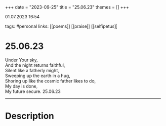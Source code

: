 +++
date = "2023-06-25"
title = "25.06.23"
themes = []
+++

01.07.2023 16:54

tags: #personal
links: [[poems]] [[praise]] [[selfipetus]]

# 25.06.23
Under Your sky,  
And the night returns faithful,  
Silent like a fatherly might,  
Sweeping up the earth in a hug,  
Shoring up like the cosmic father likes to do,  
My day is done,  
My future secure.
25.06.23

---
# Description
